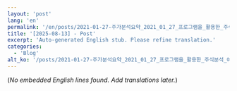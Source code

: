 ```yaml
---
layout: 'post'
lang: 'en'
permalink: '/en/posts/2021-01-27-주가분석요약_2021_01_27_프로그램을_활용한_주식분석_예상결과_16_39_57/'
title: '[2025-08-13] - Post'
excerpt: 'Auto-generated English stub. Please refine translation.'
categories:
  - 'Blog'
alt_ko: '/posts/2021-01-27-주가분석요약_2021_01_27_프로그램을_활용한_주식분석_예상결과_16_39_57/'
---
```


(*No embedded English lines found. Add translations later.*)
